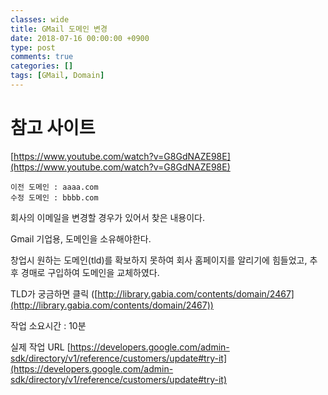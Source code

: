 ```yaml
---
classes: wide
title: GMail 도메인 변경
date: 2018-07-16 00:00:00 +0900
type: post
comments: true
categories: []
tags: [GMail, Domain]
---
```


# 참고 사이트
[https://www.youtube.com/watch?v=G8GdNAZE98E](https://www.youtube.com/watch?v=G8GdNAZE98E)

```
이전 도메인 : aaaa.com
수정 도메인 : bbbb.com
```

회사의 이메일을 변경할 경우가 있어서 찾은 내용이다.

Gmail 기업용, 도메인을 소유해야한다.

창업시 원하는 도메인(tld)를 확보하지 못하여 회사 홈페이지를 알리기에 힘들었고, 추후 경매로 구입하여 도메인을 교체하였다.

TLD가 궁금하면 클릭 ([http://library.gabia.com/contents/domain/2467](http://library.gabia.com/contents/domain/2467))

작업 소요시간 :  10분

실제 작업 URL
[https://developers.google.com/admin-sdk/directory/v1/reference/customers/update#try-it](https://developers.google.com/admin-sdk/directory/v1/reference/customers/update#try-it)